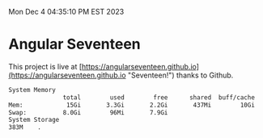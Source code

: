 Mon Dec  4 04:35:10 PM EST 2023

# Angular Seventeen


This project is live at [https://angularseventeen.github.io](https://angularseventeen.github.io "Seventeen!") thanks to Github.

```bash
System Memory
               total        used        free      shared  buff/cache   available
Mem:            15Gi       3.3Gi       2.2Gi       437Mi        10Gi        11Gi
Swap:          8.0Gi        96Mi       7.9Gi
System Storage
383M	.
```
